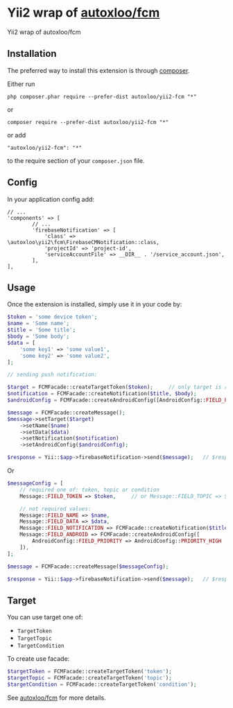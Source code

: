 Yii2 wrap of [autoxloo/fcm](https://github.com/VasylDmytruk/fcm)
=========================
Yii2 wrap of autoxloo/fcm

Installation
------------

The preferred way to install this extension is through [composer](http://getcomposer.org/download/).

Either run

```
php composer.phar require --prefer-dist autoxloo/yii2-fcm "*"
```

or

```
composer require --prefer-dist autoxloo/yii2-fcm "*"
```

or add

```
"autoxloo/yii2-fcm": "*"
```

to the require section of your `composer.json` file.

Config
------

In your application config add:

```
// ...
'components' => [
        // ...
        'firebaseNotification' => [
            'class' => \autoxloo\yii2\fcm\FirebaseCMNotification::class,
            'projectId' => 'project-id',
            'serviceAccountFile' => __DIR__ . '/service_account.json',
        ],
],
```

Usage
-----

Once the extension is installed, simply use it in your code by:

```php
$token = 'some device token';
$name = 'Some name';
$title = 'Some title';
$body = 'Some body';
$data = [
    'some key1' => 'some value1',
    'some key2' => 'some value2',
]; 

// sending push notification:

$target = FCMFacade::createTargetToken($token);     // only target is required
$notification = FCMFacade::createNotification($title, $body);
$androidConfig = FCMFacade::createAndroidConfig([AndroidConfig::FIELD_PRIORITY => AndroidConfig::PRIORITY_HIGH]);

$message = FCMFacade::createMessage();
$message->setTarget($target)
    ->setName($name)
    ->setData($data)
    ->setNotification($notification)
    ->setAndroidConfig($androidConfig);

$response = Yii::$app->firebaseNotification->send($message);   // $response is instance of \GuzzleHttp\Psr7\Response
```

Or

```php
$messageConfig = [
    // required one of: token, topic or condition
    Message::FIELD_TOKEN => $token,     // or Message::FIELD_TOPIC => $topic or Message::FIELD_CONDITION => $condition

    // not required values:
    Message::FIELD_NAME => $name,
    Message::FIELD_DATA => $data,
    Message::FIELD_NOTIFICATION => FCMFacade::createNotification($title, $body),
    Message::FIELD_ANDROID => FCMFacade::createAndroidConfig([
        AndroidConfig::FIELD_PRIORITY => AndroidConfig::PRIORITY_HIGH
    ]),
];

$message = FCMFacade::createMessage($messageConfig);

$response = Yii::$app->firebaseNotification->send($message);   // $response is instance of \GuzzleHttp\Psr7\Response
```

Target
------

You can use target one of:
- `TargetToken`
- `TargetTopic`
- `TargetCondition`

To create use facade:

```php
$targetToken = FCMFacade::createTargetToken('token');
$targetTopic = FCMFacade::createTargetToken('topic');
$targetCondition = FCMFacade::createTargetToken('condition');
```

See [autoxloo/fcm](https://github.com/VasylDmytruk/fcm) for more details.